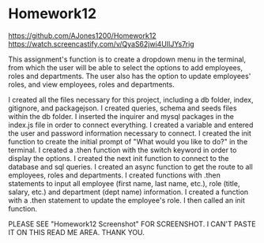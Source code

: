 # Homework12
https://github.com/AJones1200/Homework12
https://watch.screencastify.com/v/QyaS62jwi4UIlJYs7rig

This assignment's function is to create a dropdown menu in the terminal, 
from which the user will be able to select the options to add employees, roles and departments. 
The user also has the option to update employees' roles, and view employees, roles and departments.

I created all the files necessary for this project, including a db folder, index, gitignore, and packagejson.
I created queries, schema and seeds files within the db folder. 
I inserted the inquirer and mysql packages in the index.js file in order to connect everything. 
I created a variable and entered the user and password information necessary to connect.
I created the init function to create the initial prompt of "What would you like to do?" in the terminal.
I created a .then function with the switch keyword in order to display the options. 
I created the next init function to connect to the database and sql queries. 
I created an async function to get the route to all employees, roles and departments.
I created functions with .then statements to input all employee (first name, last name, etc.), role (title, salary, etc.) and department (dept name) information. 
I created a function with a .then statement to update the employee's role.
I then called an init function.  

PLEASE SEE "Homework12 Screenshot" FOR SCREENSHOT. I CAN'T PASTE IT ON THIS READ ME AREA. THANK YOU. 

